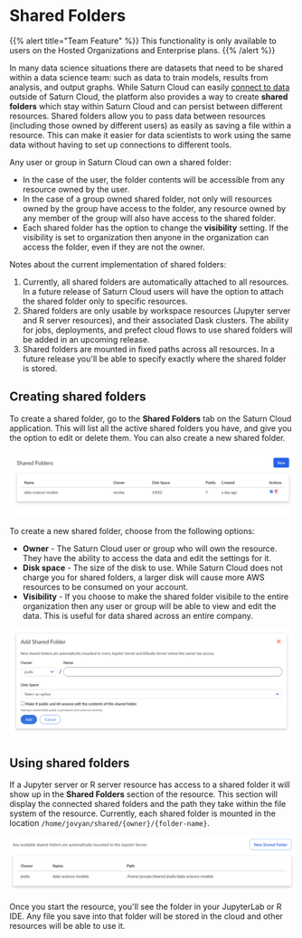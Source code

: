 # Shared Folders

{{% alert title="Team Feature" %}}
This functionality is only available to users on the Hosted Organizations and Enterprise plans.
{{% /alert %}}

In many data science situations there are datasets that need to be shared within a data science team: such as data to train models, results from analysis, and output graphs. While Saturn Cloud can easily [connect to data](<docs/using-saturn-cloud/connect_data.md>) outside of Saturn Cloud, the platform also provides a way to create **shared folders** which stay within Saturn Cloud and can persist between different resources. Shared folders allow you to pass data between resources (including those owned by different users) as easily as saving a file within a resource. This can make it easier for data scientists to work using the same data without having to set up connections to different tools.

Any user or group in Saturn Cloud can own a shared folder:

* In the case of the user, the folder contents will be accessible from any resource owned by the user.
* In the case of a group owned shared folder, not only will resources owned by the group have access to the folder, any resource owned by any member of the group will also have access to the shared folder.
* Each shared folder has the option to change the **visibility** setting. If the visibility is set to organization then anyone in the organization can access the folder, even if they are not the owner.

Notes about the current implementation of shared folders:

1. Currently, all shared folders are automatically attached to all resources. In a future release of Saturn Cloud users will have the option to attach the shared folder only to specific resources.
2. Shared folders are only usable by workspace resources (Jupyter server and R server resources), and their associated Dask clusters. The ability for jobs, deployments, and prefect cloud flows to use shared folders will be added in an upcoming release.
3. Shared folders are mounted in fixed paths across all resources. In a future release you'll be able to specify exactly where the shared folder is stored.

## Creating shared folders

To create a shared folder, go to the **Shared Folders** tab on the Saturn Cloud application. This will list all the active shared folders you have, and give you the option to edit or delete them. You can also create a new shared folder.

![Shared folders list](/images/docs/shared-folders-list.png "doc-image")

To create a new shared folder, choose from the following options:

* **Owner** - The Saturn Cloud user or group who will own the resource. They have the ability to access the data and edit the settings for it.
* **Disk space** - The size of the disk to use. While Saturn Cloud does not charge you for shared folders, a larger disk will cause more AWS resources to be consumed on your account.
* **Visibility** - If you choose to make the shared folder visibile to the entire organization then any user or group will be able to view and edit the data. This is useful for data shared across an entire company.

![New shared folder](/images/docs/new-shared-folder.png "doc-image")

## Using shared folders

If a Jupyter server or R server resource has access to a shared folder it will show up in the **Shared Folders** section of the resource. This section will display the connected shared folders and the path they take within the file system of the resource. Currently, each shared folder is mounted in the location `/home/jovyan/shared/{owner}/{folder-name}`.

![Shared folders on a resource](/images/docs/using-shared-folders.png "doc-image")

Once you start the resource, you'll see the folder in your JupyterLab or R IDE. Any file you save into that folder will be stored in the cloud and other resources will be able to use it.
